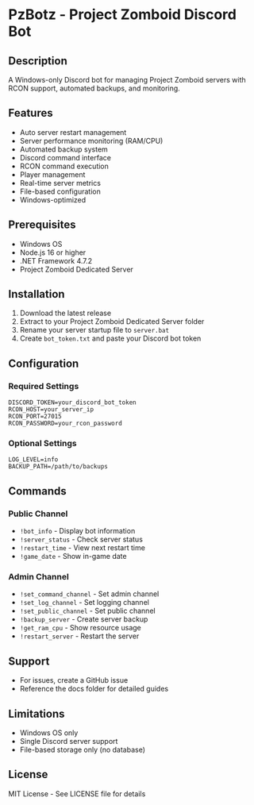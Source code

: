 # PzBotz - Project Zomboid Discord Bot

## Description
A Windows-only Discord bot for managing Project Zomboid servers with RCON support, automated backups, and monitoring.

## Features
- Auto server restart management
- Server performance monitoring (RAM/CPU)
- Automated backup system
- Discord command interface
- RCON command execution
- Player management
- Real-time server metrics
- File-based configuration
- Windows-optimized

## Prerequisites
- Windows OS
- Node.js 16 or higher
- .NET Framework 4.7.2
- Project Zomboid Dedicated Server

## Installation

1. Download the latest release
2. Extract to your Project Zomboid Dedicated Server folder
3. Rename your server startup file to `server.bat`
4. Create `bot_token.txt` and paste your Discord bot token

## Configuration

### Required Settings
```env
DISCORD_TOKEN=your_discord_bot_token
RCON_HOST=your_server_ip
RCON_PORT=27015
RCON_PASSWORD=your_rcon_password
```

### Optional Settings
```env
LOG_LEVEL=info
BACKUP_PATH=/path/to/backups
```

## Commands

### Public Channel
- `!bot_info` - Display bot information
- `!server_status` - Check server status
- `!restart_time` - View next restart time
- `!game_date` - Show in-game date

### Admin Channel
- `!set_command_channel` - Set admin channel
- `!set_log_channel` - Set logging channel
- `!set_public_channel` - Set public channel
- `!backup_server` - Create server backup
- `!get_ram_cpu` - Show resource usage
- `!restart_server` - Restart the server

## Support
- For issues, create a GitHub issue
- Reference the docs folder for detailed guides

## Limitations
- Windows OS only
- Single Discord server support
- File-based storage only (no database)

## License
MIT License - See LICENSE file for details